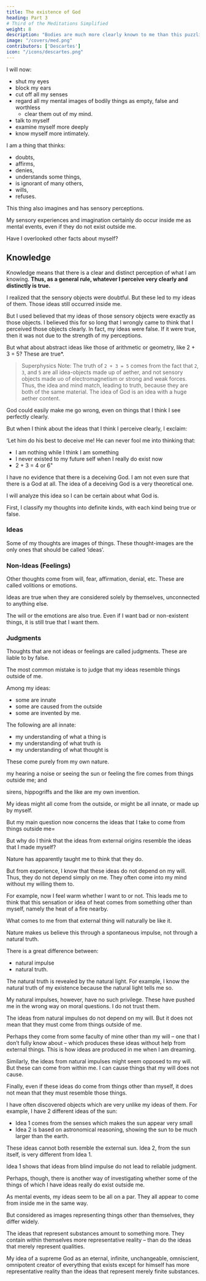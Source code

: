 ```yaml
---
title: The existence of God
heading: Part 3
# Third of the Meditations Simplified
weight: 8
description: "Bodies are much more clearly known to me than this puzzling ‘I’ that cannot be pictured in the imagination"
image: "/covers/med.png"
contributors: ['Descartes']
icon: "/icons/descartes.png"
---
```



I will now:
- shut my eyes
- block my ears
- cut off all my senses
- regard all my mental images of bodily things as empty, false and worthless
  - clear them out of my mind.
- talk to myself
- examine myself more deeply
- know myself more intimately. 

I am a thing that thinks:
- doubts, 
- affirms, 
- denies, 
- understands some things,
- is ignorant of many others, 
- wills,
- refuses. 

This thing also imagines and has sensory perceptions. 

My sensory experiences and imagination certainly do occur inside me as mental events, even if they do not  exist outside me. 

<!-- That lists everything that I truly know, or at least everything I have, up to now, discovered that I know.  -->

Have I overlooked other facts about myself?

<!-- I am certain that I am a thinking thing. Doesn’t that tell me what it takes for me to be certain about anything? In this first item of  -->


## Knowledge

Knowledge means that there is a clear and distinct perception of what I am knowing. **Thus, as a general rule, whatever I perceive very clearly and distinctly is true.**

<!--  asserting; this wouldn’t be enough to make me certain of its truth if it could ever turn out that something that I perceived so clearly and distinctly was false. So I now seem to be able to lay it down -->

<!-- I previously accepted as perfectly certain and evident many things that I afterwards realized were doubtful – the earth, sky, stars, and everything else that I took in through the senses – but in those cases what I perceived clearly were merely the ideas or thoughts of those things that came into my mind. 
 -->

I realized that the sensory objects were doubtful. But these led to my ideas of them. Those ideas <!-- I am still not denying that those ideas --> still occurred inside me. 

But I used believed that my ideas of those sensory objects were exactly as those objects. I believed this for so long that I wrongly came to think that I perceived those objects clearly. In fact, my ideas were false. If it were true, then it was not due to the strength of my perceptions.

But what about abstract ideas like those of arithmetic or geometry, like 2 + 3 = 5? These are true*.


> Superphysics Note: The truth of `2 + 3 = 5` comes from the fact that `2`, `3`, and `5` are all idea-objects made up of aether, and not sensory objects made uo of electromagnetism or strong and weak forces. Thus, the idea and mind match, leading to truth, because they are both of the same material. The idea of God is an idea with a huge aether content.

<!-- Didn’t I see these things clearly enough to accept them as true? Indeed, the only reason I could find for doubting them was this= Perhaps some God could have made me so as to be deceived even in those matters that seemed most obvious.  -->

<!-- Whenever I bring to mind my old belief in the supreme power of God, I have to admit that  -->

God could easily make me go wrong, even on things that I think I see perfectly clearly.

But when I think about the ideas that I think I perceive clearly, I exclaim: 

‘Let him do his best to deceive me! He can never fool me into thinking that:
- I am nothing while I think I am something
- I never existed to my future self when I really do exist now
- 2 + 3 = 4 or 6"


I have no evidence that there is a deceiving God. I am not even sure that there is a God at all. The idea of a deceiving God is a very theoretical one. 

I will analyze this idea so I can be certain about what God is. 

<!-- However, I shall want to remove even this slight reason for doubt; so when I get the opportunity I shall examine whether there is a God, and (if there is) whether he can be a deceiver. If I don’t settle this, it seems, then I can never be quite certain about anything else. -->

First, I classify my thoughts into definite kinds, with each kind being true or false. 

### Ideas

Some of my thoughts are images of things. These thought-images <!--  – as when I think of a man, or a chimera, or the sky, or an angel, or God – and strictly speaking these --> are the only ones that should be called ‘ideas’.

### Non-Ideas (Feelings)

Other thoughts come from will, fear, affirmation, denial, etc.  <!-- my thought represents some particular thing but it also includes something more than merely the likeness of that thing. -->  These are <!-- Some thoughts in this category are --> called volitions or emotions.

Ideas are true when they are considered solely by themselves, unconnected to anything else. <!--  they can’t be false; for whether it is a goat that I am imagining or a chimera, either way it is true that I do imagine it. --> 

The will or the emotions are also true. Even if I want bad or non-existent things, it is still true that I want them. 


### Judgments


Thoughts that are not ideas or feelings are called judgments. These are liable to by false. 

<!-- All that is left – the only kind of thought where I must watch out for mistakes – are judgments.  -->

The most common mistake is to judge that my ideas resemble things outside of me. <!-- Of course, if I considered the ideas themselves simply as aspects of my thought and not as connected to anything else, they couldn’t lead me into error. -->

Among my ideas:
- some are innate
- some are caused from the outside
- some are invented by me. 

The following are all innate:
- my understanding of what a thing is
- my understanding of what truth is
- my understanding of what thought is

These come purely from my own nature.


my hearing a noise or seeing the sun or feeling the fire comes from things outside me; and 

sirens, hippogriffs and the like are my own invention. 

My ideas might all come from the outside, or might be all innate, or made up by myself. <!-- ; for I still have not clearly perceived their true origin. -->

But my main question now concerns the ideas that I take to come from things outside me= 

But why do I think that the ideas from external origins resemble the ideas that I made myself? 

Nature has apparently taught me to think that they do.

But from experience, I know that these ideas do not depend on my will. Thus, they do not depend simply on me. They often come into my mind without my willing them to. 

For example, now I feel warm whether I want to or not. This leads me to think that this sensation or idea of heat comes from something other than myself, namely the heat of a fire nearby. 

What comes to me from that external thing will naturally be like it.

<!-- Now let me see if these arguments are strong enough.  --> Nature makes us believe this through <!--  taught me to think this’, all I mean is that I have --> a spontaneous impulse, not <!--  to believe it, not that I am shown --> through a natural truth<!--  by some natural light -->. 

There is a great difference between:
- natural impulse
- natural truth. 

The natural truth is revealed by the natural light. For example, I know the natural truth of my existence because the natural light tells me so. <!--  that if I am doubting then I exist – are not open to any doubt, because no other faculty that might show them to be false could be as trustworthy as .  -->

My natural impulses, however, have no such privilege. These have pushed me in the wrong way on moral questions. I do not trust them. <!--  see any reason to trust them in other things. -->

The ideas from natural impulses do not depend on my will. But it does not mean that they must come from things outside of me. 

Perhaps they come from some faculty of mine other than my will – one that I don’t fully know about – which produces these ideas without help from external things. This is how ideas are produced in me when I am dreaming. 

Similarly, the ideas from natural impulses might seem opposed to my will. But these can come from within me. I can cause things that my will does not cause.

Finally, even if these ideas do come from things other than myself, it does not mean that they must resemble those things. 

I have often discovered objects which are very unlike my ideas of them. For example, I have 2 different ideas of the sun:
- Idea 1 comes from the senses which makes the sun appear very small
- Idea 2 is based on astronomical reasoning, showing the sun to be much larger than the earth. 

These ideas cannot both resemble the external sun. Idea 2, from the sun itself, is very different from Idea 1. 

Idea 1 shows that ideas from blind impulse do not lead to reliable judgment. <!--   but merely some  that has led me to think that there exist things outside me that give ideas or images of themselves through the sense organs or in some other way. -->

Perhaps, though, there is another way of investigating whether some of the things of which I have ideas really do exist outside me.

As mental events, my ideas seem to be all on a par. They all appear to come from inside me in the same way. 

But considered as images representing things other than themselves, they differ widely.

The ideas that represent substances amount to something more. They contain within themselves more representative reality – than do the ideas that merely represent qualities. 

My idea of a supreme God as an eternal, infinite, unchangeable, omniscient, omnipotent creator of everything that exists except for himself has more representative reality than the ideas that represent merely finite substances.

